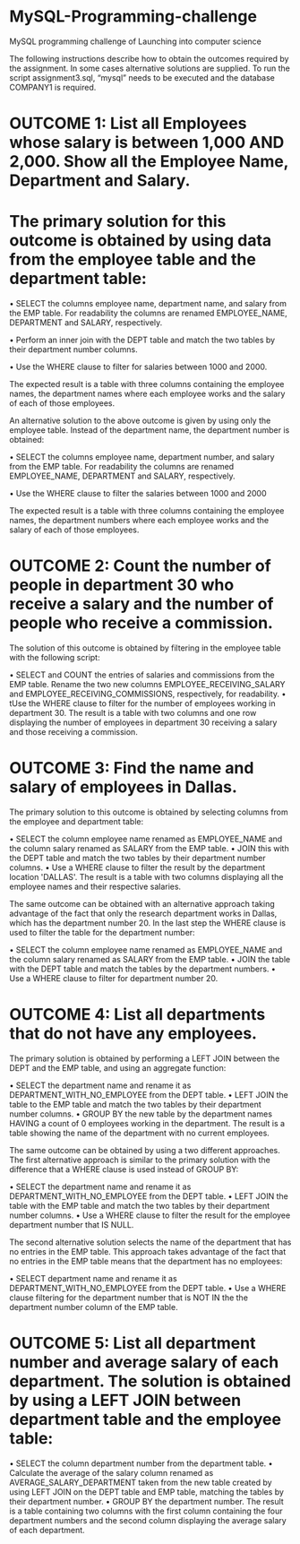 # MySQL-Programming-challenge
MySQL programming challenge of Launching into computer science

The following instructions describe how to obtain the outcomes required by the assignment. In some cases alternative solutions are supplied.
To run the script assignment3.sql, “mysql” needs to be executed and the database COMPANY1 is required.


# OUTCOME 1: List all Employees whose salary is between 1,000 AND 2,000. Show all the Employee Name, Department and Salary.

# The primary solution for this outcome is obtained by using data from the employee table and the department table:

• SELECT the columns employee name, department name, and salary from the EMP table. For readability the columns are renamed EMPLOYEE_NAME, DEPARTMENT and SALARY, respectively.

• Perform an inner join with the DEPT table and match the two tables by their department number columns.

• Use the WHERE clause to filter for salaries between 1000 and 2000.

The expected result is a table with three columns containing the employee names, the department names where each employee works and the salary of each of those employees.



An alternative solution to the above outcome is given by using only the employee table. Instead of the department name, the department number is obtained:

• SELECT the columns employee name, department number, and salary from the EMP table. For readability the columns are renamed EMPLOYEE_NAME,
DEPARTMENT and SALARY, respectively.

• Use the WHERE clause to filter the salaries between 1000 and 2000

The expected result is a table with three columns containing the employee names, the department numbers where each employee works and the salary of each of those employees.


# OUTCOME 2: Count the number of people in department 30 who receive a salary and the number of people who receive a commission.

The solution of this outcome is obtained by filtering in the employee table with the following script:

• SELECT and COUNT the entries of salaries and commissions from the EMP table. Rename the two new columns EMPLOYEE_RECEIVING_SALARY and EMPLOYEE_RECEIVING_COMMISSIONS, respectively, for readability.
• tUse the WHERE clause to filter for the number of employees working in department 30.
The result is a table with two columns and one row displaying the number of employees in department 30 receiving a salary and those receiving a commission.


# OUTCOME 3: Find the name and salary of employees in Dallas.

The primary solution to this outcome is obtained by selecting columns from the employee and department table:

• SELECT the column employee name renamed as EMPLOYEE_NAME and the column salary renamed as SALARY from the EMP table.
• JOIN this with the DEPT table and match the two tables by their department number columns.
• Use a WHERE clause to filter the result by the department location 'DALLAS'.
The result is a table with two columns displaying all the employee names and their respective salaries.


The same outcome can be obtained with an alternative approach taking advantage of the fact that only the research department works in Dallas, which has the department number 20. In the last step the WHERE clause is used to filter the table for the department number:

• SELECT the column employee name renamed as EMPLOYEE_NAME and the column salary renamed as SALARY from the EMP table.
• JOIN the table with the DEPT table and match the tables by the department numbers.
• Use a WHERE clause to filter for department number 20.


# OUTCOME 4: List all departments that do not have any employees.

The primary solution is obtained by performing a LEFT JOIN between the DEPT and the EMP table, and using an aggregate function:

• SELECT the department name and rename it as DEPARTMENT_WITH_NO_EMPLOYEE from the DEPT table.
• LEFT JOIN the table to the EMP table and match the two tables by their department number columns.
• GROUP BY the new table by the department names HAVING a count of 0 employees working in the department.
The result is a table showing the name of the department with no current employees.

The same outcome can be obtained by using a two different approaches. The first alternative approach is similar to the primary solution with the difference that a WHERE clause is used instead of GROUP BY:

• SELECT the department name and rename it as DEPARTMENT_WITH_NO_EMPLOYEE from the DEPT table.
• LEFT JOIN the table with the EMP table and match the two tables by their department number columns.
• Use a WHERE clause to filter the result for the employee department number that IS NULL.

The second alternative solution selects the name of the department that has no entries in the EMP table. This approach takes advantage of the fact that no entries in the EMP table means that the department has no employees:

• SELECT department name and rename it as DEPARTMENT_WITH_NO_EMPLOYEE from the DEPT table.
• Use a WHERE clause filtering for the department number that is NOT IN the the department number column of the EMP table.


# OUTCOME 5: List all department number and average salary of each department. The solution is obtained by using a LEFT JOIN between department table and the employee table:

• SELECT the column department number from the department table.
• Calculate the average of the salary column renamed as
AVERAGE_SALARY_DEPARTMENT taken from the new table created by using LEFT JOIN on the DEPT table and EMP table, matching the tables by their department number.
• GROUP BY the department number.
The result is a table containing two columns with the first column containing the four
department numbers and the second column displaying the average salary of each department.
